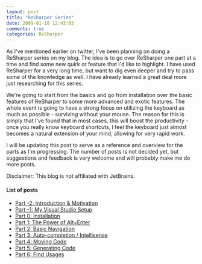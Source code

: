 ```yaml
---
layout: post
title: "ReSharper Series"
date: 2009-01-10 12:43:03
comments: true
categories: ReSharper
---
```

As I've mentioned earlier on twitter, I've been planning on doing a ReSharper series on my blog. The idea is to go over ReSharper one part at a time and find some new quirk or feature that I'd like to highlight. I have used ReSharper for a very long time, but want to dig even deeper and try to pass some of the knowledge as well. I have already learned a great deal more just researching for this series.
 
We're going to start from the basics and go from installation over the basic features of ReSharper to some more advanced and exotic features. The whole event is going to have a strong focus on utilizing the keyboard as much as possible - surviving without your mouse. The reason for this is simply that I've found that in most cases, this will boost the productivity - once you really know keyboard shortcuts, I feel the keyboard just almost becomes a natural extension of your mind, allowing for very rapid work.
 
I will be updating this post to serve as a reference and overview for the parts as I'm progressing. The number of posts is not decided yet, but suggestions and feedback is very welcome and will probably make me do more posts.
 
Disclaimer: This blog is not affiliated with JetBrains.
 
#### List of posts
 - [Part -2: Introduction & Motivation](http://www.rasmuskl.dk/post/ReSharper-Series-Part-2-Introduction-Motivation.aspx) 
 - [Part -1: My Visual Studio Setup](http://www.rasmuskl.dk/post/ReSharper-Series-Part-1-My-Visual-Studio-Setup.aspx)
 - [Part 0: Installation](http://www.rasmuskl.dk/post/ReSharper-Series-Part-0-Installation.aspx)
 - [Part 1: The Power of Alt+Enter](http://www.rasmuskl.dk/post/ReSharper-Series-Part-1-The-Power-of-Alt2bEnter.aspx)
 - [Part 2: Basic Navigation](http://www.rasmuskl.dk/post/ReSharper-Series-Part-2-Basic-Navigation.aspx)
 - [Part 3: Auto-completion / Intellisense](http://www.rasmuskl.dk/post/ReSharper-Series-Part-3-Auto-completion-Intellisense.aspx)
 - [Part 4: Moving Code](http://www.rasmuskl.dk/post/ReSharper-Series-Part-4-Moving-Code.aspx)
 - [Part 5: Generating Code](http://www.rasmuskl.dk/post/ReSharper-Series-Part-5-Generating-Code.aspx)
 - [Part 6: Find Usages](http://www.rasmuskl.dk/post/ReSharper-Series-Part-6-Find-Usages.aspx)